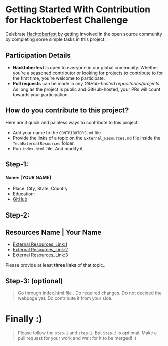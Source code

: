 # Getting Started With Contribution for Hacktoberfest Challenge

Celebrate [Hacktoberfest](https://hacktoberfest.digitalocean.com/) by getting involved in the open source community by completing some simple tasks in this project.

## Participation Details
- **Hacktoberfest** is open to everyone in our global community. Whether you’re a seasoned contributor or looking for projects to contribute to for the first time, you’re welcome to participate.
- **Pull requests** can be made in any _GitHub-hosted repositories/projects_. As long as the project is public and GitHub-hosted, your PRs will count towards your participation.

## How do you contribute to this project?

Here are 3 quick and painless ways to contribute to this project:

* Add your name to the `CONTRIBUTORS.md` file
* Provide the links of a topic on the  `External_Resources.md` file inside the `TechExternalResources` folder. 
* Run `index.html` file. And modify it .
 
 ## Step-1:
 #### Name: [YOUR NAME]
- Place: City, State, Country
- Education: 
- [GitHub](Link)
 
## Step-2:

## Resources Name | Your Name
* [External Resources_Link:1]()
* [External Resources_Link:2]()
* [External Resources_Link:3]() 

Please provide at least **three links** of that topic..

## Step-3: (optional)

>Go through index.html file . Do required changes. Do not decided the webpage yet. Do contribute it from your side. 

# Finally :)

>Please follow the `step-1` and `step-2`, But `Step-3` is optional. Make a pull request for your work and wait for it to be merged! :)
